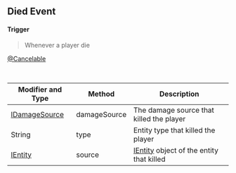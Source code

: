 ## Died Event


#### Trigger
> Whenever a player die

[@Cancelable](https://github.com/PewDizinho/CustomNPCPlus-Script-Documentation/blob/main/Events/CancelableEvent.md)

<br>


Modifier and Type | Method | Description
------- | ------------- | -------------------------------------------------------------
[IDamageSource](https://github.com/PewDizinho/CustomNPCPlus-Script-Documentation/blob/main/API/IDamageSource.md) | damageSource | The damage source that killed the player
String | type | Entity type that killed the player
[IEntity](http://www.kodevelopment.nl/customnpcs/api/1.7.10/noppes/npcs/scripted/ScriptEntity.html) | source | [IEntity](http://www.kodevelopment.nl/customnpcs/api/1.7.10/noppes/npcs/scripted/ScriptEntity.html) object of the entity that killed 
